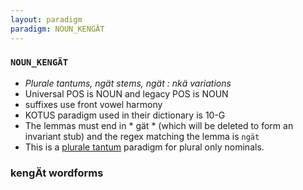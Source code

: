 ```yaml
---
layout: paradigm
paradigm: NOUN_KENGÄT
---
```

### ` NOUN_KENGÄT `

* _Plurale tantums, ngät stems, ngät : nkä  variations_
* Universal POS is NOUN and legacy POS is NOUN
* suffixes use front vowel harmony
* KOTUS paradigm used in their dictionary is 10-G
* The lemmas must end in * gät * (which will be deleted to form an invariant stub) and the regex matching the lemma is ` ngät `
* This is a [plurale tantum](https://en.wikipedia.org/wiki/Plurale_tantum) paradigm for plural only nominals.

### kengÄt wordforms


